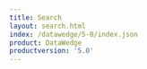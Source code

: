 ```yaml
---
title: Search
layout: search.html
index: /datawedge/5-0/index.json
product: DataWedge
productversion: '5.0'
---
```













